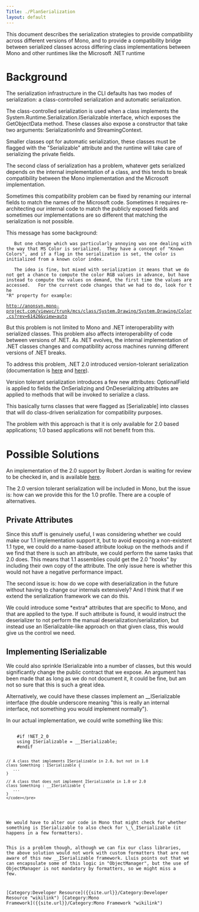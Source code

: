 ```yaml
---
Title: ./PlanSerialization
layout: default
---
```


This document describes the serialization strategies to provide
compatibility across different versions of Mono, and to provide a
compatibility bridge between serialized classes across differing class
implementations between Mono and other runtimes like the Microsoft .NET
runtime

Background
==========

The serialization infrastructure in the CLI defaults has two modes of
serialization: a class-controlled serialization and automatic
serialization.

The class-controlled serialization is used when a class implements the
System.Runtime.Serialization.ISerializable interface, which exposes the
GetObjectData method. These classes also expose a constructor that take
two arguments: SerializationInfo and StreamingContext.

Smaller classes opt for automatic serialization, these classes must be
flagged with the "Serializable" attribute and the runtime will take care
of serializing the private fields.

The second class of serialization has a problem, whatever gets
serialized depends on the internal implementation of a class, and this
tends to break compatibility between the Mono implementation and the
Microsoft implementation.

Sometimes this compatibility problem can be fixed by renaming our
internal fields to match the names of the Microsoft code. Sometimes it
requires re-architecting our internal code to match the publicly exposed
fields and sometimes our implementations are so different that matching
the serialization is not possible.

This message has some background:

`   But one change which was particularly annoying was one dealing with`\
`the way that MS Color is serialized.  They have a concept of "Known`\
`Colors", and if a flag in the serialization is set, the color is`\
`initialized from a known color index.   `

`   The idea is fine, but mixed with serialization it means that we do`\
`not get a chance to compute the color RGB values in advance, but have`\
`instead to compute the values on demand, the first time the values are`\
`accessed.   For the current code changes that we had to do, look for the`\
`"R" property for example:`

[`http://anonsvn.mono-project.com/viewvc/trunk/mcs/class/System.Drawing/System.Drawing/Color.cs?rev=61426&view=auto`](http://anonsvn.mono-project.com/viewvc/trunk/mcs/class/System.Drawing/System.Drawing/Color.cs?rev=61426&view=auto)

But this problem is not limited to Mono and .NET interoperability with
serialized classes. This problem also affects interoperability of code
between versions of .NET. As .NET evolves, the internal implementation
of .NET classes changes and compatibility across machines running
different versions of .NET breaks.

To address this problem, .NET 2.0 introduced version-tolerant
serialization (documentation is
[here](http://www.codeguru.com/csharp/.net/net_general/netframeworkclasses/article.php/c9297/)
and [here](http://msdn2.microsoft.com/en-us/library/ms229752.aspx)).

Version tolerant serialization introduces a few new attributes:
OptionalField is applied to fields the OnSerializing and OnDeserializing
attributes are applied to methods that will be invoked to serialize a
class.

This basically turns classes that were flagged as [Serializable] into
classes that will do class-driven serialization for compatibility
purposes.

The problem with this approach is that it is only available for 2.0
based applications; 1.0 based applications will not benefit from this.

Possible Solutions
==================

An implementation of the 2.0 support by Robert Jordan is waiting for
review to be checked in, and is available
[here](http://bugzilla.novell.com/show_bug.cgi?id=MONO78594).

The 2.0 version tolerant serialization will be included in Mono, but the
issue is: how can we provide this for the 1.0 profile. There are a
couple of alternatives.

Private Attributes
------------------

Since this stuff is genuinely useful, I was considering whether we could
make our 1.1 implementation support it, but to avoid exposing a
non-existent 1.1 type, we could do a name-based attribute lookup on the
methods and if we find that there is such an attribute, we could perform
the same tasks that 2.0 does. This means that 1.1 assemblies could get
the 2.0 "hooks" by including their own copy of the attribute. The only
issue here is whether this would not have a negative performance impact.

The second issue is: how do we cope with deserialization in the future
without having to change our internals extensively? And I think that if
we extend the serialization framework we can do this.

We could introduce some \*extra\* attributes that are specific to Mono,
and that are applied to the type. If such attribute is found, it would
instruct the deserializer to not perform the manual
deserialization/serialization, but instead use an ISerializable-like
approach on that given class, this would give us the control we need.

Implementing ISerializable
--------------------------

We could also sprinkle ISerializable into a number of classes, but this
would significantly change the public contract that we expose. An
argument has been made that as long as we do not document it, it could
be fine, but am not so sure that this is such a great idea.

Alternatively, we could have these classes implement an
\_\_ISerializable interface (the double underscore meaning "this is
really an internal interface, not something you would implement
normally").

In our actual implementation, we could write something like this:

<div class="csharp">
    <pre><code>
    #if !NET_2_0
    using ISerializable = __ISerializable;
    #endif

    // A class that implements ISerializable in 2.0, but not in 1.0
    class Something : ISerializable {
       ...
    }

    // A class that does not implement ISerializable in 1.0 or 2.0
    class Something : __ISerializable {
       ...
    }
    </code></pre>

</div>
We would have to alter our code in Mono that might check for whether
something is ISerializable to also check for \_\_ISerializable (it
happens in a few formatters).

This is a problem though, although we can fix our class libraries, the
above solution would not work with custom formatters that are not aware
of this new \_\_ISerializable framework. Lluis points out that we can
encapsulate some of this logic in "ObjectManager", but the use of
ObjectManager is not mandatory by formatters, so we might miss a few.

[Category:Developer Resource]({{site.url}}/Category:Developer Resource "wikilink")
[Category:Mono Framework]({{site.url}}/Category:Mono Framework "wikilink")
